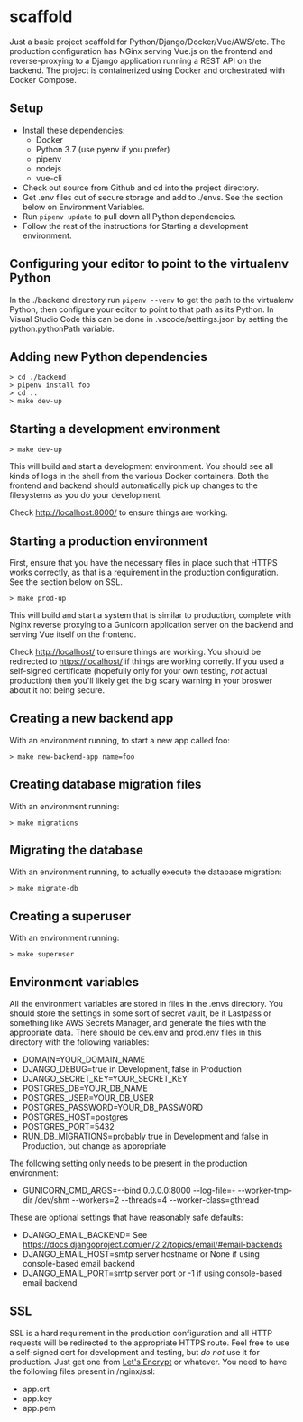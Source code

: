 # scaffold

Just a basic project scaffold for Python/Django/Docker/Vue/AWS/etc. The production configuration has NGinx serving Vue.js on the frontend and reverse-proxying to a Django application running a REST API on the backend. The project is containerized using Docker and orchestrated with Docker Compose.

## Setup

* Install these dependencies:
  * Docker
  * Python 3.7 (use pyenv if you prefer)
  * pipenv
  * nodejs
  * vue-cli
* Check out source from Github and cd into the project directory.
* Get .env files out of secure storage and add to ./envs. See the section below on Environment Variables.
* Run `pipenv update` to pull down all Python dependencies.
* Follow the rest of the instructions for Starting a development environment.

## Configuring your editor to point to the virtualenv Python

In the ./backend directory run `pipenv --venv` to get the path to the virtualenv Python,
then configure your editor to point to that path as its Python.
In Visual Studio Code this can be done in .vscode/settings.json
by setting the python.pythonPath variable.

## Adding new Python dependencies

```shell
> cd ./backend
> pipenv install foo
> cd ..
> make dev-up
```

## Starting a development environment

```shell
> make dev-up
```

This will build and start a development environment. You should see all kinds of logs in the shell from the various Docker containers. Both the frontend and backend should automatically pick up changes to the filesystems as you do your development.

Check <http://localhost:8000/> to ensure things are working.

## Starting a production environment

First, ensure that you have the necessary files in place such that HTTPS works correctly, as that is a requirement in the production configuration. See the section below on SSL.

```shell
> make prod-up
```

This will build and start a system that is similar to production, complete with Nginx reverse proxying to a Gunicorn application server on the backend and serving Vue itself on the frontend.

Check <http://localhost/> to ensure things are working. You should be redirected to <https://localhost/> if things are working corretly. If you used a self-signed certificate (hopefully only for your own testing, *not* actual production) then you'll likely get the big scary warning in your broswer about it not being secure.

## Creating a new backend app

With an environment running, to start a new app called foo:

```shell
> make new-backend-app name=foo
```

## Creating database migration files

With an environment running:

```shell
> make migrations
```

## Migrating the database

With an environment running, to actually execute the database migration:

```shell
> make migrate-db
```

## Creating a superuser

With an environment running:

```shell
> make superuser
```

## Environment variables

All the environment variables are stored in files in the .envs directory. You should store the settings in some sort of secret vault, be it Lastpass or something like AWS Secrets Manager, and generate the files with the appropriate data. There should be dev.env and prod.env files in this directory with the following variables:

* DOMAIN=YOUR_DOMAIN_NAME
* DJANGO_DEBUG=true in Development, false in Production
* DJANGO_SECRET_KEY=YOUR_SECRET_KEY
* POSTGRES_DB=YOUR_DB_NAME
* POSTGRES_USER=YOUR_DB_USER
* POSTGRES_PASSWORD=YOUR_DB_PASSWORD
* POSTGRES_HOST=postgres
* POSTGRES_PORT=5432
* RUN_DB_MIGRATIONS=probably true in Development and false in Production, but change as appropriate

The following setting only needs to be present in the production environment:

* GUNICORN_CMD_ARGS=--bind 0.0.0.0:8000 --log-file=- --worker-tmp-dir /dev/shm --workers=2 --threads=4 --worker-class=gthread

These are optional settings that have reasonably safe defaults:

* DJANGO_EMAIL_BACKEND= See <https://docs.djangoproject.com/en/2.2/topics/email/#email-backends>
* DJANGO_EMAIL_HOST=smtp server hostname or None if using console-based email backend
* DJANGO_EMAIL_PORT=smtp server port or -1 if using console-based email backend

## SSL

SSL is a hard requirement in the production configuration and all HTTP requests will be redirected to the appropriate HTTPS route. Feel free to use a self-signed cert for development and testing, but *do not* use it for production. Just get one from [Let's Encrypt](<https://letsencrypt.org>) or whatever. You need to have the following files present in /nginx/ssl:

* app.crt
* app.key
* app.pem
